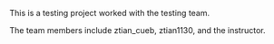 This is a testing project worked with the testing team. 

The team members include ztian_cueb, ztian1130, and the instructor. 
